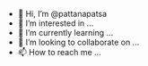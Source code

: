 - 👋 Hi, I’m @pattanapatsa
- 👀 I’m interested in ...
- 🌱 I’m currently learning ...
- 💞️ I’m looking to collaborate on ...
- 📫 How to reach me ...

<!---
pattanapatsa/pattanapatsa is a ✨ special ✨ repository because its `README.md` (this file) appears on your GitHub profile.
You can click the Preview link to take a look at your changes.
--->
